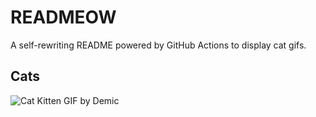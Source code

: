 # READMEOW

A self-rewriting README powered by GitHub Actions to display cat gifs.

## Cats

![Cat Kitten GIF by Demic](https://media4.giphy.com/media/3oriO0OEd9QIDdllqo/200.gif?cid=9acd02dax5y430kx3k22vah5vx0f8v5sdck6ln9nuj8f88rl&ep=v1_gifs_search&rid=200.gif&ct=g)
